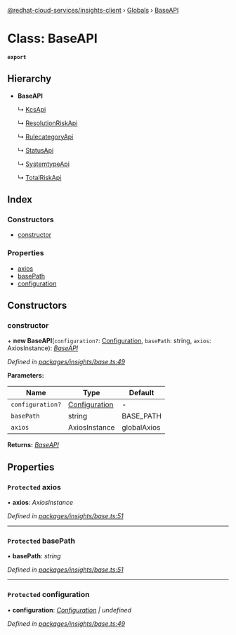 [@redhat-cloud-services/insights-client](../README.md) › [Globals](../globals.md) › [BaseAPI](baseapi.md)

# Class: BaseAPI

**`export`** 

## Hierarchy

* **BaseAPI**

  ↳ [KcsApi](kcsapi.md)

  ↳ [ResolutionRiskApi](resolutionriskapi.md)

  ↳ [RulecategoryApi](rulecategoryapi.md)

  ↳ [StatusApi](statusapi.md)

  ↳ [SystemtypeApi](systemtypeapi.md)

  ↳ [TotalRiskApi](totalriskapi.md)

## Index

### Constructors

* [constructor](baseapi.md#constructor)

### Properties

* [axios](baseapi.md#protected-axios)
* [basePath](baseapi.md#protected-basepath)
* [configuration](baseapi.md#protected-configuration)

## Constructors

###  constructor

\+ **new BaseAPI**(`configuration?`: [Configuration](configuration.md), `basePath`: string, `axios`: AxiosInstance): *[BaseAPI](baseapi.md)*

*Defined in [packages/insights/base.ts:49](https://github.com/fhlavac/javascript-clients/blob/master/packages/insights/base.ts#L49)*

**Parameters:**

Name | Type | Default |
------ | ------ | ------ |
`configuration?` | [Configuration](configuration.md) | - |
`basePath` | string | BASE_PATH |
`axios` | AxiosInstance | globalAxios |

**Returns:** *[BaseAPI](baseapi.md)*

## Properties

### `Protected` axios

• **axios**: *AxiosInstance*

*Defined in [packages/insights/base.ts:51](https://github.com/fhlavac/javascript-clients/blob/master/packages/insights/base.ts#L51)*

___

### `Protected` basePath

• **basePath**: *string*

*Defined in [packages/insights/base.ts:51](https://github.com/fhlavac/javascript-clients/blob/master/packages/insights/base.ts#L51)*

___

### `Protected` configuration

• **configuration**: *[Configuration](configuration.md) | undefined*

*Defined in [packages/insights/base.ts:49](https://github.com/fhlavac/javascript-clients/blob/master/packages/insights/base.ts#L49)*
